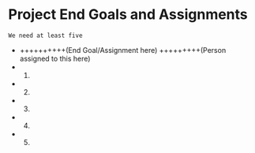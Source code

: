 

# Project End Goals and Assignments
`We need at least five`

-   ++++++++++(End Goal/Assignment here) +++++++++(Person assigned to this here)
- 1.
- 2.
- 3.
- 4.
- 5.
